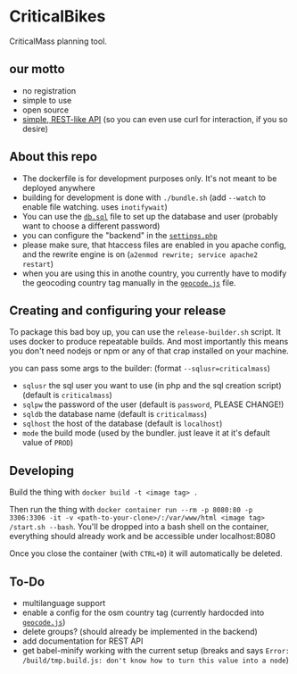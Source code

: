 # CriticalBikes

CriticalMass planning tool.

## our motto

 - no registration
 - simple to use
 - open source
 - [simple, REST-like API](/API.md) (so you can even use curl for interaction, if you so desire) 

## About this repo

 - The dockerfile is for development purposes only. It's not meant to be deployed anywhere
 - building for development is done with `./bundle.sh` (add `--watch` to enable file watching. uses `inotifywait`)
 - You can use the [`db.sql`](db.sql) file to set up the database and user (probably want to choose a different password)
 - you can configure the "backend" in the [`settings.php`](/api/settings.php)
 - please make sure, that htaccess files are enabled in you apache config, and the rewrite engine is on (`a2enmod rewrite; service apache2 restart`)
 - when you are using this in anothe country, you currently have to modify the geocoding country tag manually in the [`geocode.js`](/src/lib/geocode.js) file.

## Creating and configuring your release

To package this bad boy up, you can use the `release-builder.sh` script. It uses docker to produce repeatable builds. And most importantly this means you don't need nodejs or npm or any of that crap installed on your machine.

you can pass some args to the builder: (format `--sqlusr=criticalmass`)

 - `sqlusr` the sql user you want to use (in php and the sql creation script) (default is `criticalmass`)
 - `sqlpw` the password of the user (default is `password`, PLEASE CHANGE!)
 - `sqldb` the database name (default is `criticalmass`)
 - `sqlhost` the host of the database (default is `localhost`)
 - `mode` the build mode (used by the bundler. just leave it at it's default value of `PROD`)

## Developing

Build the thing with `docker build -t <image tag> .`

Then run the thing with `docker container run --rm -p 8080:80 -p 3306:3306 -it -v <path-to-your-clone>/:/var/www/html <image tag> /start.sh --bash`. You'll be dropped into a bash shell on the container, everything should already work and be accessible under localhost:8080

Once you close the container (with `CTRL+D`) it will automatically be deleted.

## To-Do

 - multilanguage support
 - enable a config for the osm country tag (currently hardocded into [`geocode.js`](/src/lib/geocode.js))
 - delete groups? (should already be implemented in the backend)
 - add documentation for REST API
 - get babel-minify working with the current setup (breaks and says `Error: /build/tmp.build.js: don't know how to turn this value into a node`)
